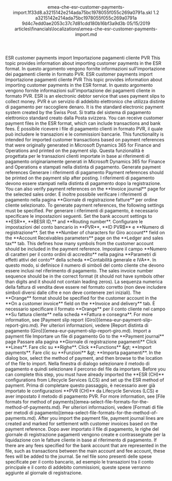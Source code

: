 <?xml version="1.0" encoding="UTF-8"?>
<xliff xmlns:logoport="urn:logoport:xliffeditor:xliff-extras:1.0" xmlns:tilt="urn:logoport:xliffeditor:tilt-non-translatables:1.0" xmlns:xsi="http://www.w3.org/2001/XMLSchema-instance" xmlns="urn:oasis:names:tc:xliff:document:1.2" xmlns:xliffext="urn:microsoft:content:schema:xliffextensions" version="1.2" xsi:schemaLocation="urn:oasis:names:tc:xliff:document:1.2 xliff-core-1.2-transitional.xsd">
  <file datatype="xml" source-language="en-US" original="emea-che-esr-customer-payments-import.md" target-language="it-IT">
    <header>
      <tool tool-company="Microsoft" tool-version="1.0-7889195" tool-name="mdxliff" tool-id="mdxliff"/>
      <xliffext:skl_file_name>emea-che-esr-customer-payments-import.1f33d8.a3215142e214ada75bc1978055f055c269a0791a.skl</xliffext:skl_file_name>
      <xliffext:version>1.2</xliffext:version>
      <xliffext:ms.openlocfilehash>a3215142e214ada75bc1978055f055c269a0791a</xliffext:ms.openlocfilehash>
      <xliffext:ms.sourcegitcommit>9d4c7edd0ae2053c37c7d81cdd180b16bf3a9d3b</xliffext:ms.sourcegitcommit>
      <xliffext:ms.lasthandoff>05/15/2019</xliffext:ms.lasthandoff>
      <xliffext:ms.openlocfilepath>articles\financials\localizations\emea-che-esr-customer-payments-import.md</xliffext:ms.openlocfilepath>
    </header>
    <body>
      <group extype="content" id="content">
        <trans-unit xml:space="preserve" translate="yes" id="101" restype="x-metadata">
          <source>ESR customer payments import</source>
        <target logoport:matchpercent="101" state="translated" state-qualifier="leveraged-tm">Importazione pagamenti cliente PVR</target></trans-unit>
        <trans-unit xml:space="preserve" translate="yes" id="102" restype="x-metadata">
          <source>This topic provides information about importing customer payments in the ESR format.</source>
        <target logoport:matchpercent="101" state="translated" state-qualifier="leveraged-tm">In questo argomento vengono fornite informazioni sull'importazione dei pagamenti cliente in formato PVR.</target></trans-unit>
        <trans-unit xml:space="preserve" translate="yes" id="103">
          <source>ESR customer payments import</source>
        <target logoport:matchpercent="101" state="translated" state-qualifier="leveraged-tm">Importazione pagamenti cliente PVR</target></trans-unit>
        <trans-unit xml:space="preserve" translate="yes" id="104">
          <source>This topic provides information about importing customer payments in the ESR format.</source>
        <target logoport:matchpercent="101" state="translated" state-qualifier="leveraged-tm">In questo argomento vengono fornite informazioni sull'importazione dei pagamenti cliente in formato PVR.</target></trans-unit>
        <trans-unit xml:space="preserve" translate="yes" id="105">
          <source>ESR is an electronic debtor service that uses payment slips to collect money.</source>
        <target logoport:matchpercent="101" state="translated" state-qualifier="leveraged-tm">PVR è un servizio di addebito elettronico che utilizza distinte di pagamento per raccogliere denaro.</target></trans-unit>
        <trans-unit xml:space="preserve" translate="yes" id="106">
          <source>It is the standard electronic payment system created by the Swiss Post.</source>
        <target logoport:matchpercent="101" state="translated" state-qualifier="leveraged-tm">Si tratta del sistema di pagamento elettronico standard creato dalla Posta svizzera.</target></trans-unit>
        <trans-unit xml:space="preserve" translate="yes" id="107">
          <source>You can receive customer payment files in the ESR format, which can include transactions and bank fees.</source>
        <target logoport:matchpercent="101" state="translated" state-qualifier="leveraged-tm">È possibile ricevere i file di pagamento clienti in formato PVR, il quale può includere le transazioni e le commissioni bancarie.</target></trans-unit>
        <trans-unit xml:space="preserve" translate="yes" id="108">
          <source>This functionality is intended for imported customer transactions based on payment references that were originally generated in Microsoft Dynamics 365 for Finance and Operations and printed on the payment slip.</source>
        <target logoport:matchpercent="101" state="translated" state-qualifier="leveraged-tm">Questa funzionalità è progettata per le transazioni clienti importate in base ai riferimenti di pagamento originariamente generati in Microsoft Dynamics 365 for Finance and Operations e stampati nella distinta di pagamento.</target></trans-unit>
        <trans-unit xml:space="preserve" translate="yes" id="109">
          <source>Generate payment references</source>
        <target logoport:matchpercent="101" state="translated" state-qualifier="leveraged-tm">Generare i riferimenti di pagamento</target></trans-unit>
        <trans-unit xml:space="preserve" translate="yes" id="110">
          <source>Payment references should be printed on the payment slip after posting.</source>
        <target logoport:matchpercent="101" state="translated" state-qualifier="leveraged-tm">I riferimenti di pagamento devono essere stampati nella distinta di pagamento dopo la registrazione.</target></trans-unit>
        <trans-unit xml:space="preserve" translate="yes" id="111">
          <source>You can also verify payment references on the <bpt id="p1">**</bpt>Invoice journal<ept id="p1">**</ept> page for the selected sales order.</source>
        <target logoport:matchpercent="101" state="translated" state-qualifier="leveraged-tm">È inoltre possibile verificare i riferimenti di pagamento nella pagina <bpt id="p1">**</bpt>Giornale di registrazione fatture<ept id="p1">**</ept> per ordine cliente selezionato.</target></trans-unit>
        <trans-unit xml:space="preserve" translate="yes" id="112">
          <source>To generate payment references, the following settings must be specified.</source>
        <target logoport:matchpercent="101" state="translated" state-qualifier="leveraged-tm">Per generare i riferimenti di pagamento, è necessario specificare le impostazioni seguenti.</target></trans-unit>
        <trans-unit xml:space="preserve" translate="yes" id="113">
          <source>Set the bank account settings to <bpt id="p1">**</bpt>ESR<ept id="p1">**</ept>, <bpt id="p2">**</bpt>BESR ID,<ept id="p2">**</ept> and <bpt id="p3">**</bpt>Routing number<ept id="p3">**</ept>.</source>
        <target logoport:matchpercent="101" state="translated" state-qualifier="leveraged-tm">Configurare le impostazioni del conto bancario in <bpt id="p1">**</bpt>PVR<ept id="p1">**</ept>, <bpt id="p2">**</bpt>ID PVRB<ept id="p2">**</ept> e <bpt id="p3">**</bpt>Numero di registrazione<ept id="p3">**</ept>.</target></trans-unit>
        <trans-unit xml:space="preserve" translate="yes" id="114">
          <source>Set the <bpt id="p1">**</bpt>Number of characters for Giro account<ept id="p1">**</ept> field on the <bpt id="p2">**</bpt>Account Receivables parameters<ept id="p2">**</ept> page on the <bpt id="p3">**</bpt>Ledger and sales tax<ept id="p3">**</ept> tab. This defines how many symbols from the customer account should be included in the payment reference.</source>
        <target logoport:matchpercent="101" state="translated" state-qualifier="leveraged-tm">Impostare il campo <bpt id="p1">**</bpt>Numero di caratteri per il conto ordini di accredito<ept id="p1">**</ept> nella pagina <bpt id="p2">**</bpt>Parametri di effetti attivi del conto<ept id="p2">**</ept> della scheda <bpt id="p3">**</bpt>Contabilità generale e IVA<ept id="p3">**</ept>. In questo modo, si definisce il numero di simboli del conto cliente che devono essere inclusi nel riferimento di pagamento.</target></trans-unit>
        <trans-unit xml:space="preserve" translate="yes" id="115">
          <source>The sales invoice number sequence should be in the correct format (it should not have symbols other than digits and it should not contain leading zeros).</source>
        <target logoport:matchpercent="101" state="translated" state-qualifier="leveraged-tm">La sequenza numerica della fattura di vendita deve essere nel formato corretto (non deve includere simboli diversi dalle cifre e non deve contenere zeri iniziali).</target></trans-unit>
        <trans-unit xml:space="preserve" translate="yes" id="116">
          <source>The <bpt id="p1">**</bpt>Orange<ept id="p1">**</ept> format should be specified for the customer account in the <bpt id="p2">**</bpt>On a customer invoice<ept id="p2">**</ept> field on the <bpt id="p3">**</bpt>Invoice and delivery<ept id="p3">**</ept> tab.</source>
        <target logoport:matchpercent="101" state="translated" state-qualifier="leveraged-tm">È necessario specificare il formato <bpt id="p1">**</bpt>Orange<ept id="p1">**</ept> per il conto cliente nel campo <bpt id="p2">**</bpt>Su fattura cliente<ept id="p2">**</ept> nella scheda <bpt id="p3">**</bpt>Fattura e consegna<ept id="p3">**</ept>.</target></trans-unit>
        <trans-unit xml:space="preserve" translate="yes" id="117">
          <source>For more information, see <bpt id="p1">[</bpt>Payment slip report (Giro)<ept id="p1">](emea-eur-payment-slip-report-giro.md)</ept>.</source>
        <target logoport:matchpercent="101" state="translated" state-qualifier="leveraged-tm">Per ulteriori informazioni, vedere <bpt id="p1">[</bpt>Report distinta di pagamento (Giro)<ept id="p1">](emea-eur-payment-slip-report-giro.md)</ept>.</target></trans-unit>
        <trans-unit xml:space="preserve" translate="yes" id="118">
          <source>Import a payment file</source>
        <target logoport:matchpercent="101" state="translated" state-qualifier="leveraged-tm">Importare un file di pagamento</target></trans-unit>
        <trans-unit xml:space="preserve" translate="yes" id="119">
          <source>Go to the <bpt id="p1">**</bpt>Payment journal<ept id="p1">**</ept> page</source>
        <target logoport:matchpercent="101" state="translated" state-qualifier="leveraged-tm">Passare alla pagina <bpt id="p1">**</bpt>Giornale di registrazione pagamenti<ept id="p1">**</ept></target></trans-unit>
        <trans-unit xml:space="preserve" translate="yes" id="120">
          <source>Click <bpt id="p1">**</bpt>Lines<ept id="p1">**</ept>.</source>
        <target logoport:matchpercent="101" state="translated" state-qualifier="leveraged-tm">Fare clic su <bpt id="p1">**</bpt>Righe<ept id="p1">**</ept>.</target></trans-unit>
        <trans-unit xml:space="preserve" translate="yes" id="121">
          <source>Click <bpt id="p1">**</bpt>Functions<ept id="p1">**</ept> <ph id="ph1">&amp;gt;</ph> <bpt id="p2">**</bpt>Import payments<ept id="p2">**</ept>.</source>
        <target logoport:matchpercent="101" state="translated" state-qualifier="leveraged-tm">Fare clic su <bpt id="p1">**</bpt>Funzioni<ept id="p1">**</ept> <ph id="ph1">&amp;gt;</ph> <bpt id="p2">**</bpt>Importa pagamenti<ept id="p2">**</ept>.</target></trans-unit>
        <trans-unit xml:space="preserve" translate="yes" id="122">
          <source>In the dialog box, select the method of payment, and then browse to the location of the file to import.</source>
        <target logoport:matchpercent="101" state="translated" state-qualifier="leveraged-tm">Nella finestra di dialogo selezionare il metodo di pagamento e quindi selezionare il percorso del file da importare.</target></trans-unit>
        <trans-unit xml:space="preserve" translate="yes" id="123">
          <source>Before you can complete this step, you must have already imported the <bpt id="p1">**</bpt>ESR (CH)<ept id="p1">**</ept> configurations from Lifecycle Services (LCS) and set up the ESR method of payment.</source>
        <target logoport:matchpercent="101" state="translated" state-qualifier="leveraged-tm">Prima di completare questo passaggio, è necessario aver già importato le configurazioni <bpt id="p1">**</bpt>PVR (CH)<ept id="p1">**</ept> da Lifecycle Services (LCS) e aver impostato il metodo di pagamento PVR.</target></trans-unit>
        <trans-unit xml:space="preserve" translate="yes" id="124">
          <source>For more information, see <bpt id="p1">[</bpt>File formats for method of payments<ept id="p1">](emea-select-file-formats-for-the-method-of-payments.md)</ept>.</source>
        <target logoport:matchpercent="101" state="translated" state-qualifier="leveraged-tm">Per ulteriori informazioni, vedere <bpt id="p1">[</bpt>Formati di file per metodi di pagamento<ept id="p1">](emea-select-file-formats-for-the-method-of-payments.md)</ept>.</target></trans-unit>
        <trans-unit xml:space="preserve" translate="yes" id="125">
          <source>After you import the payment file, payment journal lines are created and marked for settlement with customer invoices based on the payment reference.</source>
        <target logoport:matchpercent="101" state="translated" state-qualifier="leveraged-tm">Dopo aver importato il file di pagamento, le righe del giornale di registrazione pagamenti vengono create e contrassegnate per la liquidazione con le fatture cliente in base al riferimento di pagamento.</target></trans-unit>
        <trans-unit xml:space="preserve" translate="yes" id="126">
          <source>If there are any fees specified for the bank account that are represented in the file, such as transactions between the main account and fee account, these fees will be added to the journal.</source>
        <target logoport:matchpercent="101" state="translated" state-qualifier="leveraged-tm">Se nel file sono presenti delle spese specificate per il conto bancario, ad esempio le transazioni tra il conto principale e il conto di addebito commissioni, queste spese verranno aggiunte al giornale di registrazione.</target></trans-unit>
      </group>
    </body>
  </file>
</xliff>